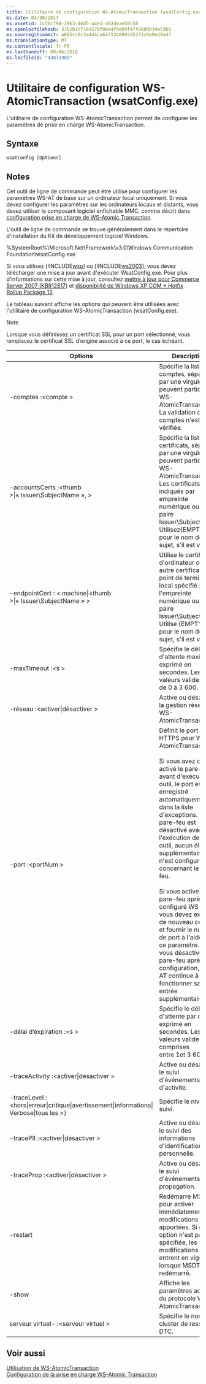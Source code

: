 ```yaml
---
title: Utilitaire de configuration WS-AtomicTransaction (wsatConfig.exe)
ms.date: 03/30/2017
ms.assetid: 1c56cf98-3963-46d5-a4e1-482deae58c58
ms.openlocfilehash: 31b2b3cf16857bf08a4f8d09f47f80d9b34a53b8
ms.sourcegitcommit: a885cc8c3e444ca6471348893d5373c6e9e49a47
ms.translationtype: MT
ms.contentlocale: fr-FR
ms.lasthandoff: 09/06/2018
ms.locfileid: "43871989"
---
```

# <a name="ws-atomictransaction-configuration-utility-wsatconfigexe"></a>Utilitaire de configuration WS-AtomicTransaction (wsatConfig.exe)
L'utilitaire de configuration WS-AtomicTransaction permet de configurer les paramètres de prise en charge WS-AtomicTransaction.  
  
## <a name="syntax"></a>Syntaxe  
  
```  
wsatConfig [Options]  
```  
  
## <a name="remarks"></a>Notes  
 Cet outil de ligne de commande peut être utilisé pour configurer les paramètres WS-AT de base sur un ordinateur local uniquement. Si vous devez configurer les paramètres sur les ordinateurs locaux et distants, vous devez utiliser le composant logiciel enfichable MMC, comme décrit dans [configuration prise en charge de WS-Atomic Transaction](../../../docs/framework/wcf/feature-details/configuring-ws-atomic-transaction-support.md).  
  
 L'outil de ligne de commande se trouve généralement dans le répertoire d'installation du Kit de développement logiciel Windows.  
  
 %SystemRoot%\Microsoft.Net\Framework\v3.0\Windows Communication Foundation\wsatConfig.exe  
  
 Si vous utilisez [!INCLUDE[wxp](../../../includes/wxp-md.md)] ou [!INCLUDE[ws2003](../../../includes/ws2003-md.md)], vous devez télécharger une mise à jour avant d'exécuter WsatConfig.exe. Pour plus d’informations sur cette mise à jour, consultez [mettre à jour pour Commerce Server 2007 (KB912817)](https://go.microsoft.com/fwlink/?LinkId=95340) et [disponibilité de Windows XP COM + Hotfix Rollup Package 13](https://go.microsoft.com/fwlink/?LinkId=95341).  
  
 Le tableau suivant affiche les options qui peuvent être utilisées avec l'utilitaire de configuration WS-AtomicTransaction (wsatConfig.exe).  
  
> [!NOTE]
>  Lorsque vous définissez un certificat SSL pour un port sélectionné, vous remplacez le certificat SSL d’origine associé à ce port, le cas échéant.  
  
|Options|Description|  
|-------------|-----------------|  
|-comptes :\<compte >|Spécifie la liste des comptes, séparés par une virgule, qui peuvent participer à WS-AtomicTransaction. La validation de ces comptes n'est pas vérifiée.|  
|-accountsCerts :\<thumb >&#124;« Issuer\SubjectName », >|Spécifie la liste des certificats, séparés par une virgule, qui peuvent participer à WS-AtomicTransaction. Les certificats sont indiqués par empreinte numérique ou par la paire Issuer\SubjectName. Utilisez{EMPTY} pour le nom de sujet, s'il est vide.|  
|-endpointCert : < machine&#124;\<thumb >&#124;« Issuer\SubjectName » >|Utilise le certificat d'ordinateur ou un autre certificat de point de terminaison local spécifié par l'empreinte numérique ou par la paire Issuer\SubjectName. Utilise {EMPTY} pour le nom de sujet, s'il est vide.|  
|-maxTimeout :\<s >|Spécifie le délai d'attente maximal, exprimé en secondes. Les valeurs valides vont de 0 à 3 600.|  
|-réseau :\<activer&#124;désactiver >|Active ou désactive la gestion réseau WS-AtomicTransaction.|  
|-port :\<portNum >|Définit le port HTTPS pour WS-AtomicTransaction.<br /><br /> Si vous avez déjà activé le pare-feu avant d'exécuter cet outil, le port est enregistré automatiquement dans la liste d'exceptions. Si le pare-feu est désactivé avant l'exécution de cet outil, aucun élément supplémentaire n'est configuré concernant le pare-feu.<br /><br /> Si vous activez le pare-feu après avoir configuré WS-AT, vous devez exécuter de nouveau cet outil et fournir le numéro de port à l'aide de ce paramètre. Si vous désactivez le pare-feu après la configuration, WS-AT continue à fonctionner sans entrée supplémentaire.|  
|-délai d’expiration :\<s >|Spécifie le délai d'attente par défaut, exprimé en secondes. Les valeurs valides sont comprises entre 1et 3 600.|  
|-traceActivity :\<activer&#124;désactiver >|Active ou désactive le suivi d'événements d'activité.|  
|-traceLevel :\<hors&#124;erreur&#124;critique&#124;avertissement&#124;informations&#124; Verbose&#124;tous les >}|Spécifie le niveau de suivi.|  
|-tracePII :\<activer&#124;désactiver >|Active ou désactive le suivi des informations d'identification personnelle.|  
|-traceProp :\<activer&#124;désactiver >|Active ou désactive le suivi d'événements de propagation.|  
|-restart|Redémarre MSDTC pour activer immédiatement les modifications apportées. Si cette option n'est pas spécifiée, les modifications entrent en vigueur lorsque MSDTC est redémarré.|  
|-show|Affiche les paramètres actuels du protocole WS-AtomicTransaction.|  
|serveur virtuel- :\<serveur virtuel >|Spécifie le nom du cluster de ressource DTC.|  
  
## <a name="see-also"></a>Voir aussi  
 [Utilisation de WS-AtomicTransaction](../../../docs/framework/wcf/feature-details/using-ws-atomictransaction.md)  
 [Configuration de la prise en charge WS-Atomic Transaction](../../../docs/framework/wcf/feature-details/configuring-ws-atomic-transaction-support.md)
